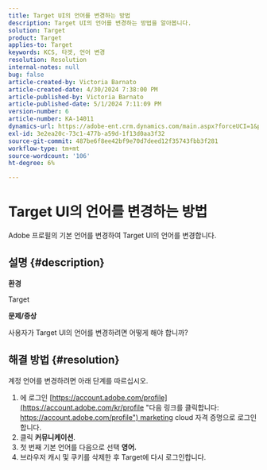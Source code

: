 ```yaml
---
title: Target UI의 언어를 변경하는 방법
description: Target UI의 언어를 변경하는 방법을 알아봅니다.
solution: Target
product: Target
applies-to: Target
keywords: KCS, 타겟, 언어 변경
resolution: Resolution
internal-notes: null
bug: false
article-created-by: Victoria Barnato
article-created-date: 4/30/2024 7:38:00 PM
article-published-by: Victoria Barnato
article-published-date: 5/1/2024 7:11:09 PM
version-number: 6
article-number: KA-14011
dynamics-url: https://adobe-ent.crm.dynamics.com/main.aspx?forceUCI=1&pagetype=entityrecord&etn=knowledgearticle&id=c74b8625-2907-ef11-9f8a-6045bd0a08d9
exl-id: 3e2ea20c-73c1-477b-a59d-1f13d0aa3f32
source-git-commit: 487be6f8ee42bf9e70d7deed12f35743fbb3f281
workflow-type: tm+mt
source-wordcount: '106'
ht-degree: 6%

---
```


# Target UI의 언어를 변경하는 방법


Adobe 프로필의 기본 언어를 변경하여 Target UI의 언어를 변경합니다.

## 설명 {#description}


<b>환경</b>

Target



<b>문제/증상</b>

사용자가 Target UI의 언어를 변경하려면 어떻게 해야 합니까?


## 해결 방법 {#resolution}




계정 언어를 변경하려면 아래 단계를 따르십시오.

1. 에 로그인 [https://account.adobe.com/profile](https://account.adobe.com/kr/profile "다음 링크를 클릭합니다: https://account.adobe.com/profile") marketing cloud 자격 증명으로 로그인합니다.
2. 클릭 <b>커뮤니케이션</b>.
3. 첫 번째 기본 언어를 다음으로 선택 <b>영어.</b>
4. 브라우저 캐시 및 쿠키를 삭제한 후 Target에 다시 로그인합니다.
